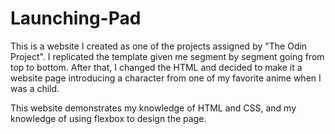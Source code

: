 # Launching-Pad

This is a website I created as one of the projects assigned by "The Odin Project". I replicated the template given me segment by segment going from top to bottom. After that, I changed the HTML and decided to make it a website page introducing a character from one of my favorite anime when I was a child. 

This website demonstrates my knowledge of HTML and CSS, and my knowledge of using flexbox to design the page.

